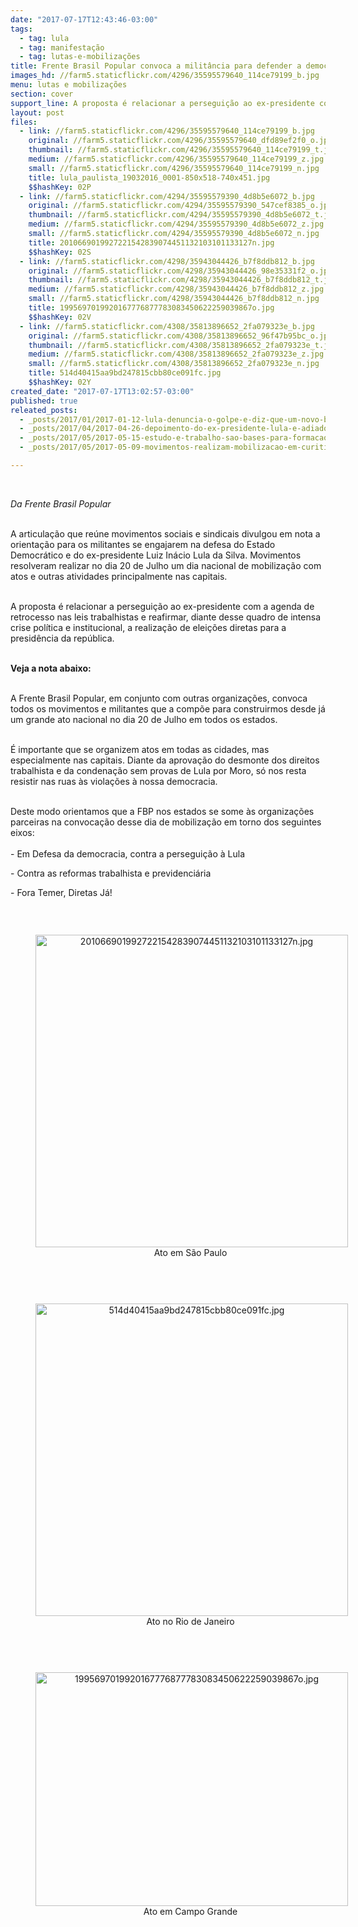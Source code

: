 ```yaml
---
date: "2017-07-17T12:43:46-03:00"
tags:
  - tag: lula
  - tag: manifestação
  - tag: lutas-e-mobilizações
title: Frente Brasil Popular convoca a militância para defender a democracia e Lula
images_hd: //farm5.staticflickr.com/4296/35595579640_114ce79199_b.jpg
menu: lutas e mobilizações
section: cover
support_line: A proposta é relacionar a perseguição ao ex-presidente com a agenda de retrocesso nas leis trabalhistas e reafirmar a realização de eleições diretas para a presidência da república
layout: post
files:
  - link: //farm5.staticflickr.com/4296/35595579640_114ce79199_b.jpg
    original: //farm5.staticflickr.com/4296/35595579640_dfd89ef2f0_o.jpg
    thumbnail: //farm5.staticflickr.com/4296/35595579640_114ce79199_t.jpg
    medium: //farm5.staticflickr.com/4296/35595579640_114ce79199_z.jpg
    small: //farm5.staticflickr.com/4296/35595579640_114ce79199_n.jpg
    title: lula_paulista_19032016_0001-850x518-740x451.jpg
    $$hashKey: 02P
  - link: //farm5.staticflickr.com/4294/35595579390_4d8b5e6072_b.jpg
    original: //farm5.staticflickr.com/4294/35595579390_547cef8385_o.jpg
    thumbnail: //farm5.staticflickr.com/4294/35595579390_4d8b5e6072_t.jpg
    medium: //farm5.staticflickr.com/4294/35595579390_4d8b5e6072_z.jpg
    small: //farm5.staticflickr.com/4294/35595579390_4d8b5e6072_n.jpg
    title: 2010669019927221542839074451132103101133127n.jpg
    $$hashKey: 02S
  - link: //farm5.staticflickr.com/4298/35943044426_b7f8ddb812_b.jpg
    original: //farm5.staticflickr.com/4298/35943044426_98e35331f2_o.jpg
    thumbnail: //farm5.staticflickr.com/4298/35943044426_b7f8ddb812_t.jpg
    medium: //farm5.staticflickr.com/4298/35943044426_b7f8ddb812_z.jpg
    small: //farm5.staticflickr.com/4298/35943044426_b7f8ddb812_n.jpg
    title: 1995697019920167776877783083450622259039867o.jpg
    $$hashKey: 02V
  - link: //farm5.staticflickr.com/4308/35813896652_2fa079323e_b.jpg
    original: //farm5.staticflickr.com/4308/35813896652_96f47b95bc_o.jpg
    thumbnail: //farm5.staticflickr.com/4308/35813896652_2fa079323e_t.jpg
    medium: //farm5.staticflickr.com/4308/35813896652_2fa079323e_z.jpg
    small: //farm5.staticflickr.com/4308/35813896652_2fa079323e_n.jpg
    title: 514d40415aa9bd247815cbb80ce091fc.jpg
    $$hashKey: 02Y
created_date: "2017-07-17T13:02:57-03:00"
published: true
releated_posts:
  - _posts/2017/01/2017-01-12-lula-denuncia-o-golpe-e-diz-que-um-novo-brasil-e-possivel.md
  - _posts/2017/04/2017-04-26-depoimento-do-ex-presidente-lula-e-adiado.md
  - _posts/2017/05/2017-05-15-estudo-e-trabalho-sao-bases-para-formacao-politica-no-sudoeste-da-bahia.md
  - _posts/2017/05/2017-05-09-movimentos-realizam-mobilizacao-em-curitiba-mesmo-apos-restricoes-judiciais.md

---
```

<p>&nbsp;</p>

<p><em>Da Frente Brasil Popular&nbsp;</em></p>

<p><br />
A articula&ccedil;&atilde;o que re&uacute;ne movimentos sociais e sindicais divulgou em nota a orienta&ccedil;&atilde;o para os militantes se engajarem na defesa do Estado Democr&aacute;tico e do ex-presidente Luiz In&aacute;cio Lula da Silva. Movimentos resolveram realizar no dia 20 de Julho um dia nacional de mobiliza&ccedil;&atilde;o com atos e outras atividades principalmente nas capitais.</p>

<p><br />
A proposta &eacute; relacionar a persegui&ccedil;&atilde;o ao ex-presidente com a agenda de retrocesso nas leis trabalhistas e reafirmar, diante desse quadro de intensa crise pol&iacute;tica e institucional, a realiza&ccedil;&atilde;o de elei&ccedil;&otilde;es diretas para a presid&ecirc;ncia da rep&uacute;blica.</p>

<p><br />
<strong>Veja a nota abaixo:</strong></p>

<p><br />
A Frente Brasil Popular, em conjunto com outras organiza&ccedil;&otilde;es, convoca todos os movimentos e militantes que a comp&otilde;e para construirmos desde j&aacute; um grande ato nacional no dia 20 de Julho em todos os estados.</p>

<p><br />
&Eacute; importante que se organizem atos em todas as cidades, mas especialmente nas capitais. Diante da aprova&ccedil;&atilde;o do desmonte dos direitos trabalhista e da condena&ccedil;&atilde;o sem provas de Lula por Moro, s&oacute; nos resta resistir nas ruas &agrave;s viola&ccedil;&otilde;es &agrave; nossa democracia.</p>

<p><br />
Deste modo orientamos que a FBP nos estados se some &agrave;s organiza&ccedil;&otilde;es parceiras na convoca&ccedil;&atilde;o desse dia de mobiliza&ccedil;&atilde;o em torno dos seguintes eixos:<br />
<br />
- Em Defesa da democracia, contra a persegui&ccedil;&atilde;o &agrave; Lula</p>

<p>- Contra as reformas trabalhista e previdenci&aacute;ria</p>

<p>- Fora Temer, Diretas J&aacute;!</p>

<p>&nbsp;</p>

<div style="text-align:center">
<figure class="image" style="display:inline-block"><img alt="2010669019927221542839074451132103101133127n.jpg" height="500" src="//farm5.staticflickr.com/4294/35595579390_4d8b5e6072_b.jpg" width="500" />
<figcaption>Ato em S&atilde;o Paulo&nbsp;</figcaption>
</figure>
</div>

<p>&nbsp;</p>

<div style="text-align:center">
<figure class="image" style="display:inline-block"><img alt="514d40415aa9bd247815cbb80ce091fc.jpg" height="500" src="//farm5.staticflickr.com/4308/35813896652_2fa079323e_b.jpg" width="500" />
<figcaption>Ato no Rio de Janeiro&nbsp;</figcaption>
</figure>
</div>

<p>&nbsp;</p>

<div style="text-align:center">
<figure class="image" style="display:inline-block"><img alt="1995697019920167776877783083450622259039867o.jpg" height="374" src="//farm5.staticflickr.com/4298/35943044426_b7f8ddb812_b.jpg" width="500" />
<figcaption>Ato em Campo Grande&nbsp;</figcaption>
</figure>
</div>
